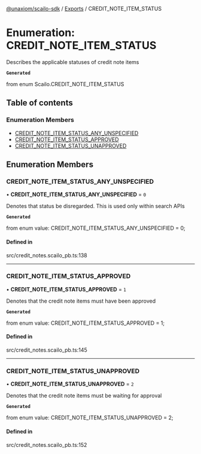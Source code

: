 [@unaxiom/scailo-sdk](../README.md) / [Exports](../modules.md) / CREDIT\_NOTE\_ITEM\_STATUS

# Enumeration: CREDIT\_NOTE\_ITEM\_STATUS

Describes the applicable statuses of credit note items

**`Generated`**

from enum Scailo.CREDIT_NOTE_ITEM_STATUS

## Table of contents

### Enumeration Members

- [CREDIT\_NOTE\_ITEM\_STATUS\_ANY\_UNSPECIFIED](CREDIT_NOTE_ITEM_STATUS.md#credit_note_item_status_any_unspecified)
- [CREDIT\_NOTE\_ITEM\_STATUS\_APPROVED](CREDIT_NOTE_ITEM_STATUS.md#credit_note_item_status_approved)
- [CREDIT\_NOTE\_ITEM\_STATUS\_UNAPPROVED](CREDIT_NOTE_ITEM_STATUS.md#credit_note_item_status_unapproved)

## Enumeration Members

### CREDIT\_NOTE\_ITEM\_STATUS\_ANY\_UNSPECIFIED

• **CREDIT\_NOTE\_ITEM\_STATUS\_ANY\_UNSPECIFIED** = ``0``

Denotes that status be disregarded. This is used only within search APIs

**`Generated`**

from enum value: CREDIT_NOTE_ITEM_STATUS_ANY_UNSPECIFIED = 0;

#### Defined in

src/credit_notes.scailo_pb.ts:138

___

### CREDIT\_NOTE\_ITEM\_STATUS\_APPROVED

• **CREDIT\_NOTE\_ITEM\_STATUS\_APPROVED** = ``1``

Denotes that the credit note items must have been approved

**`Generated`**

from enum value: CREDIT_NOTE_ITEM_STATUS_APPROVED = 1;

#### Defined in

src/credit_notes.scailo_pb.ts:145

___

### CREDIT\_NOTE\_ITEM\_STATUS\_UNAPPROVED

• **CREDIT\_NOTE\_ITEM\_STATUS\_UNAPPROVED** = ``2``

Denotes that the credit note items must be waiting for approval

**`Generated`**

from enum value: CREDIT_NOTE_ITEM_STATUS_UNAPPROVED = 2;

#### Defined in

src/credit_notes.scailo_pb.ts:152
